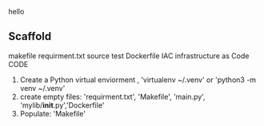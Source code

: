 hello

## Scaffold

makefile
requirment.txt
source
test
Dockerfile
IAC infrastructure as Code
CODE

1. Create a Python virtual enviorment , 'virtualenv ~/.venv' or 'python3 -m venv ~/.venv' 
2. create empty files: 'requirment.txt', 'Makefile', 'main.py', 'mylib/__init__.py','Dockerfile'
3. Populate: 'Makefile'
